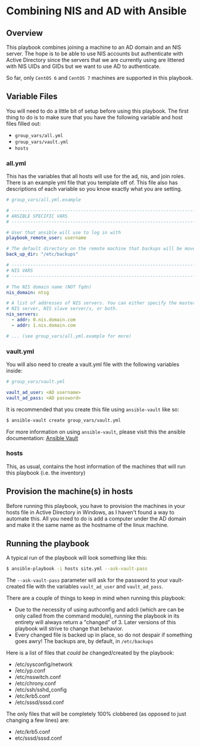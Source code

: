 # Combining NIS and AD with Ansible

## Overview

This playbook combines joining a machine to an AD domain and an NIS server. The hope is to be able to use NIS accounts but authenticate with Active Directory since the servers that we are currently using are littered with NIS UIDs and GIDs but we want to use AD to authenticate.

So far, only `CentOS 6` and `CentOS 7` machines are supported in this playbook.

## Variable Files

You will need to do a little bit of setup before using this playbook. The first thing to do is to make sure that you have the following variable and host files filled out:

- `group_vars/all.yml`
- `group_vars/vault.yml`
- `hosts`

### all.yml

This has the variables that all hosts will use for the ad, nis, and join roles. There is an example yml file that you template off of. This file also has descriptions of each variable so you know exactly what you are setting.

```yaml
# group_vars/all.yml.example

# ------------------------------------------------------------------------
# ANSIBLE SPECIFIC VARS
# ------------------------------------------------------------------------

# User that ansible will use to log in with
playbook_remote_user: username

# The default directory on the remote machine that backups will be moved to
back_up_dir: "/etc/backups"

# ------------------------------------------------------------------------
# NIS VARS
# ------------------------------------------------------------------------

# The NIS domain name (NOT fqdn)
nis_domain: ntsg

# A list of addresses of NIS servers. You can either specify the master 
# NIS server, NIS slave server/s, or both.
nis_servers:
  - addr: 0.nis.domain.com
  - addr: 1.nis.domain.com

# ... (see group_vars/all.yml.example for more)

```

### vault.yml

You will also need to create a vault.yml file with the following variables inside:

```yaml
# group_vars/vault.yml

vault_ad_user: <AD username>
vault_ad_pass: <AD password>
```

It is recommended that you create this file using `ansible-vault` like so:

```bash
$ ansible-vault create group_vars/vault.yml
```

For more information on using `ansible-vault`, please visit this the ansible documentation: [Ansible Vault](http://docs.ansible.com/ansible/playbooks_vault.html "Ansible's Documentation for Vault") 

### hosts

This, as usual, contains the host information of the machines that will run this playbook (i.e. the inventory)

## Provision the machine(s) in hosts

Before running this playbook, you have to provision the machines in your hosts file in Active Directory in Windows, as I haven't found a way to automate this. All you need to do is add a computer under the AD domain and make it the same name as the hostname of the linux machine.

## Running the playbook

A typical run of the playbook will look something like this:

```bash
$ ansible-playbook -i hosts site.yml --ask-vault-pass
```

The `--ask-vault-pass` parameter will ask for the password to your vault-created file with the variables `vault_ad_user` and `vault_ad_pass`.

There are a couple of things to keep in mind when running this playbook: 
- Due to the necessity of using authconfig and adcli (which are can be only called from the command module), running the playbook in its entirety will always return a "changed" of 3. Later versions of this playbook will strive to change that behavior.
- Every changed file is backed up in place, so do not despair if something goes awry! The backups are, by default, in `/etc/backups`

Here is a list of files that *could be* changed/created by the playbook:
- /etc/sysconfig/network
- /etc/yp.conf
- /etc/nsswitch.conf
- /etc/chrony.conf
- /etc/ssh/sshd_config
- /etc/krb5.conf
- /etc/sssd/sssd.conf

The only files that will be completely 100% clobbered (as opposed to just changing a few lines) are:
- /etc/krb5.conf
- etc/sssd/sssd.conf

